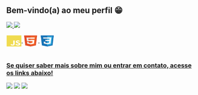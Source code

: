 ## Bem-vindo(a) ao meu perfil 😁

 <div>
   <a href="https://github.com/Neguiim">
   <img height="180em" src="https://github-readme-stats.vercel.app/api?username=Neguiim&show_icons=true&theme=tokyonight&include_all_commits=true&count_private=true"/>
   <img height="180em" src="https://github-readme-stats.vercel.app/api/top-langs/?username=Neguiim&layout=compact&langs_count=6&theme=tokyonight"/>
</div>
    
<div style="display: inline_block"><br>
  <img align="center" alt="Js" height="30" width="40" src="https://raw.githubusercontent.com/devicons/devicon/master/icons/javascript/javascript-plain.svg">
  <img align="center" alt="HTML" height="30" width="40" src="https://raw.githubusercontent.com/devicons/devicon/master/icons/html5/html5-original.svg">
  <img align="center" alt="CSS" height="30" width="40" src="https://raw.githubusercontent.com/devicons/devicon/master/icons/css3/css3-original.svg">
</div>
 
<br>
 
### Se quiser saber mais sobre mim ou entrar em contato, acesse os links abaixo!
 
<div> 
  <a href="https://www.youtube.com/@Neguiim244" target="_blank"><img src="https://img.shields.io/badge/YouTube-FF0000?style=for-the-badge&logo=youtube&logoColor=white" target="_blank"></a>
  <a href=https://www.instagram.com/migl.exe/" target="_blank"><img src="https://img.shields.io/badge/-Instagram-%23E4405F?style=for-the-badge&logo=instagram&logoColor=white" target="_blank"></a>
  <a href = "http://malito:migielitalo31@gmail.com/"><img src="https://img.shields.io/badge/-Gmail-%23333?style=for-the-badge&logo=gmail&logoColor=white" target="_blank"></a>
</div>
